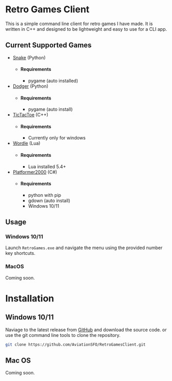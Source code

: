 # Retro Games Client
This is a simple command line client for retro games I have made. It is written in C++ and designed to be lightweight and easy to use for a CLI app.
## Current Supported Games
* [Snake](https://github.com/AviationSFO/SnakeGame) (Python)
  * #### Requirements
    * pygame (auto installed)
* [Dodger](https://github.com/AviationSFO/DodgerGame) 
(Python)
  * #### Requirements
    * pygame (auto install)
* [TicTacToe](https://github.com/AviationSFO/TicTacToe) (C++)
  * #### Requirements
    * Currently only for windows
* [Wordle](https://github.com/AviationSFO/wordle) (Lua)
  * #### Requirements
    * Lua installed 5.4+
* [Platformer2000](https://github.com/AviationSFO/Hello-Unity) (C#)
  * #### Requirements
    * python with pip
    * gdown (auto install)
    * Windows 10/11

## Usage
### Windows 10/11
Launch `RetroGames.exe` and navigate the menu using the provided number key shortcuts.
### MacOS
Coming soon.

# Installation
## Windows 10/11
Naviage to the latest release from [GitHub](https://github.com/AviationSFO/RetroGamesClient) and download the source code.
or use the git command line tools to clone the repository.

```bash
git clone https://github.com/AviationSFO/RetroGamesClient.git
```
## Mac OS
Coming soon.